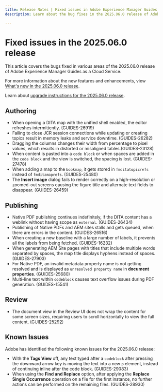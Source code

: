 ```yaml
---
title: Release Notes | Fixed issues in Adobe Experience Manager Guides, 2025.06.0 release
description: Learn about the bug fixes in the 2025.06.0 release of Adobe Experience Manager Guides as a Cloud Service.

---
```

# Fixed issues in the 2025.06.0 release 

This article covers the bugs fixed in various areas of the 2025.06.0 release of Adobe Experience Manager Guides as a Cloud Service.

For more information about the new features and enhancements, view [What's new in the 2025.06.0 release](whats-new-2025-06-0.md).

Learn about [upgrade instructions for the 2025.06.0 release](upgrade-instructions-2025-06-0.md).

## Authoring

- When opening a DITA map with the unified shell enabled, the editor refreshes intermittently. (GUIDES-26919)
- Failing to close JCR session connections while updating or creating topics result in memory leaks and service downtime. (GUIDES-26282)
- Dragging the columns changes their width from percentage to pixel values, which results in distorted or misaligned tables.(GUIDES-23128)
- When content is pasted into a `code block` or when spaces are added in the `code block` and the view is switched, the spacing is lost. (GUIDES-27478)
- When adding a map to the `bookmap`, it gets stored in `fmditatopicrefs` instead of `fmditamaprefs`. (GUIDES-25480)
- The **Insert image** dialog fails to render correctly on a high-resolution or zoomed-out screens causing the figure title and alternate text fields to disappear. (GUIDES-26459)

## Publishing

- Native PDF publishing continues indefinitely, if the DITA content has a weblink without having scope as `external`. (GUIDES-26434) 
- Publishing of Native PDFs and AEM sites stalls and gets queued, when there are errors in the content. (GUIDES-26516)
- When creating a new baseline with a large number of labels, it prevents all the labels from being fetched. (GUIDES-16232)
- When generating AEM Site pages with titles that include multiple words separated by spaces, the map title displays hyphens instead of spaces. (GUIDES-27903)
- For Native PDF, an invalid metadata property name is not getting resolved and is displayed as `unresolved property name` in **document properties**. (GUIDES-25680)
- Multi-line text within `codeblock` causes text overflow issues during PDF generation. (GUIDES-15541)


## Review

- The document view in the Review UI does not wrap the content for some screen sizes, requiring users to scroll horizontally to view the full content. (GUIDES-25292)

## Known Issues

Adobe has identified the following known issues for the 2025.06.0 release:

- With the **Tags View** off, any text typed after a `codeblock` after pressing the downward arrow key is moving the text into a new `p` element, instead of continuing inline after the code block. (GUIDES-29083)
- When using the **Find and Replace** option, after applying the **Replace Single Occurrence** operation on a file for the first instance, no further actions can be performed on the remaining files. (GUIDES-28930)

